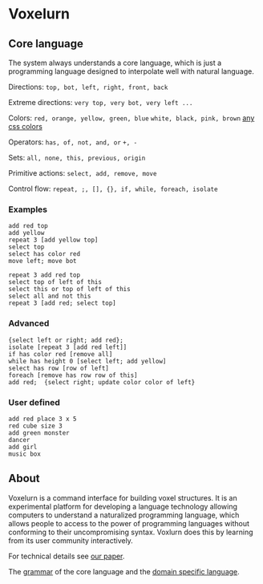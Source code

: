 # Voxelurn

## Core language
The system always understands a core language, which is just a programming language designed to interpolate well with natural language.

Directions:
`top, bot, left, right, front, back`

Extreme directions: `very top, very bot, very left ...`

Colors:
`red, orange, yellow, green, blue`
`white, black, pink, brown`
[any css colors](https://www.w3schools.com/cssref/css_colors.asp)

Operators:
`has, of, not, and, or`
`+, -`

Sets: `all, none, this, previous, origin`

Primitive actions:
`select, add, remove, move`

Control flow: `repeat, ;, [], {}, if, while, foreach, isolate`

### Examples
```
add red top
add yellow
repeat 3 [add yellow top]
select top
select has color red
move left; move bot
```

```
repeat 3 add red top
select top of left of this
select this or top of left of this
select all and not this
repeat 3 [add red; select top]
```

### Advanced

```
{select left or right; add red};
isolate [repeat 3 [add red left]]
if has color red [remove all]
while has height 0 [select left; add yellow]
select has row [row of left]
foreach [remove has row row of this]  
add red;  {select right; update color color of left}
```

### User defined

```
add red place 3 x 5
red cube size 3
add green monster
dancer
add girl
music box
```

## About

Voxelurn is a command interface for building voxel structures. It is an experimental platform for developing a language technology allowing computers to understand a naturalized programming language, which allows people to access to the power of programming languages without conforming to their uncompromising syntax. Voxlurn does this by learning from its user community interactively.

For technical details see [our paper](https://arxiv.org/abs/1704.06956).

The [grammar](https://github.com/sidaw/sempre-interactive/blob/master/interactive/dal.grammar) of the core language and the [domain specific language](https://github.com/sidaw/sempre-interactive/blob/master/interactive/voxelurn.grammar).








